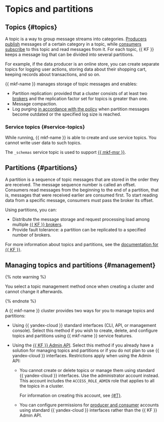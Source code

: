 # Topics and partitions

## Topics {#topics}

A topic is a way to group message streams into categories. [Producers](producers-consumers.md) [publish](../operations/connect.md) messages of a certain category in a topic, while [consumers](producers-consumers.md) [subscribe](../operations/connect.md) to this topic and read messages from it. For each topic, {{ KF }} keeps a message log that can be divided into several partitions.

For example, if the data producer is an online store, you can create separate topics for logging user actions, storing data about their shopping cart, keeping records about transactions, and so on.

{{ mkf-name }} manages storage of topic messages and enables:

- Partition replication: provided that a cluster consists of at least two [brokers](brokers.md) and the replication factor set for topics is greater than one.
- Message compaction.
- Log purging [in accordance with the policy](../operations/cluster-topics.md#create-topic) when partition messages become outdated or the specified log size is reached.

### Service topics {#service-topics}

While running, {{ mkf-name }} is able to create and use service topics.
You cannot write user data to such topics.

The `_schemas` service topic is used to support [{{ mkf-msr }}](./managed-schema-registry.md).

## Partitions {#partitions}

A partition is a sequence of topic messages that are stored in the order they are received. The message sequence number is called an offset. Consumers read messages from the beginning to the end of a partition, that is, messages that were received earlier are consumed first. To start reading data from a specific message, consumers must pass the broker its offset.

Using partitions, you can:

- Distribute the message storage and request processing load among multiple [{{ KF }} brokers](brokers.md).
- Provide fault tolerance: a partition can be replicated to a specified number of brokers.

For more information about topics and partitions, see the [documentation for {{ KF }}](https://kafka.apache.org/documentation/#intro_topics).

## Managing topics and partitions {#management}

{% note warning %}

You select a topic management method once when creating a cluster and cannot change it afterwards.

{% endnote %}

A {{ mkf-name }} cluster provides two ways for you to manage topics and partitions:

* Using {{ yandex-cloud }} standard interfaces (CLI, API, or management console). Select this method if you wish to create, delete, and configure topics and partitions using {{ mkf-name }} service features.

* Using the [{{ KF }} Admin API](https://kafka.apache.org/documentation/#adminapi). Select this method if you already have a solution for managing topics and partitions or if you do not plan to use {{ yandex-cloud }} interfaces. Restrictions apply when using the Admin API:

    * You cannot create or delete topics or manage them using standard {{ yandex-cloud }} interfaces. Use the administrator account instead. This account includes the `ACCESS_ROLE_ADMIN` role that applies to all the topics in a cluster.

        For information on creating this account, see [{#T}](../operations/cluster-accounts.md).

    * You can configure permissions for [producer and consumer](./producers-consumers.md) accounts using standard {{ yandex-cloud }} interfaces rather than the {{ KF }} Admin API.

